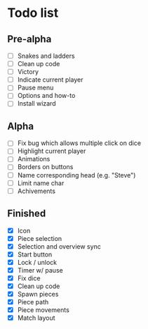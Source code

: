 # Todo list

## Pre-alpha
- [ ] Snakes and ladders
- [ ] Clean up code
- [ ] Victory
- [ ] Indicate current player
- [ ] Pause menu
- [ ] Options and how-to
- [ ] Install wizard

## Alpha
- [ ] Fix bug which allows multiple click on dice
- [ ] Highlight current player
- [ ] Animations
- [ ] Borders on buttons
- [ ] Name corresponding head (e.g. "Steve")
- [ ] Limit name char
- [ ] Achivements

## Finished
- [x] Icon
- [x] Piece selection
- [x] Selection and overview sync
- [x] Start button
- [x] Lock / unlock
- [x] Timer w/ pause
- [x] Fix dice
- [x] Clean up code
- [x] Spawn pieces
- [x] Piece path
- [x] Piece movements
- [x] Match layout